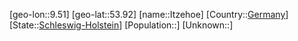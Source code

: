 ﻿---
location: [53.92,9.51]
type: City
tags:
- geo/City


SpocWebEntityId: 31144
isDeleted: false
confidential: public

---
[geo-lon::9.51]
[geo-lat::53.92]
[name::Itzehoe]
[Country::[Germany](geo/Continent/Europe/Germany.md)]
[State::[Schleswig-Holstein](geo/Continent/Europe/Germany/Schleswig-Holstein.md)]
[Population::]
[Unknown::]


